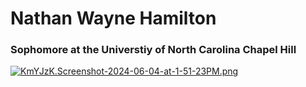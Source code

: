 # **Nathan Wayne Hamilton**
### Sophomore at the Universtiy of North Carolina Chapel Hill
[![KmYJzK.Screenshot-2024-06-04-at-1-51-23PM.png](https://i.im.ge/2024/06/04/KmYJzK.Screenshot-2024-06-04-at-1-51-23PM.png)](https://im.ge/i/Screenshot-2024-06-04-at-1-51-23PM.KmYJzK)
